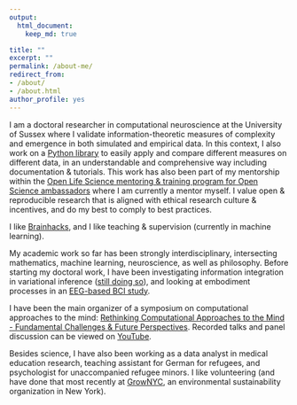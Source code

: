 ```yaml
---
output: 
  html_document:
    keep_md: true

title: ""
excerpt: ""
permalink: /about-me/
redirect_from:
- /about/
- /about.html
author_profile: yes
---
```


I am a doctoral researcher in computational neuroscience at the University of Sussex where I validate information-theoretic measures of complexity and emergence in both simulated and empirical data. In this context, I also work on a [Python library](https://openlifesci.org/posts/2022/03/17/ols-4-participant-nadine-spychala/) to easily apply and compare different measures on different data, in an understandable and comprehensive way including documentation & tutorials. This work has also been part of my mentorship within the [Open Life Science mentoring & training program for Open Science ambassadors](https://openlifesci.org/) where I am currently a mentor myself. I value open & reproducible research that is aligned with ethical research culture & incentives, and do my best to comply to best practices.

I like [Brainhacks](https://brainhack.org/), and I like teaching & supervision (currently in machine learning).

My academic work so far has been strongly interdisciplinary, intersecting mathematics, machine learning, neuroscience, as well as philosophy. Before starting my doctoral work, I have been investigating information integration in variational inference ([still doing so](https://github.com/nadinespy/IntegratedInformationInVariationalInference)), and looking at embodiment processes in an [EEG-based BCI study](https://www.frontiersin.org/articles/10.3389/fnhum.2019.00461/full). 

I have been the main organizer of a symposium on computational approaches to the mind: [Rethinking Computational Approaches to the Mind - Fundamental Challenges & Future Perspectives](https://computationalmind.github.io/). Recorded talks and panel discussion can be viewed on [YouTube](https://www.youtube.com/playlist?list=PLoIPNxWj9puhD9kCjnvOEWdY_jVPhcWJu). 

Besides science, I have also been working as a data analyst in medical education research, teaching assistant for German for refugees, and psychologist for unaccompanied refugee minors. I like volunteering (and have done that most recently at [GrowNYC](https://www.grownyc.org/), an environmental sustainability organization in New York).  

